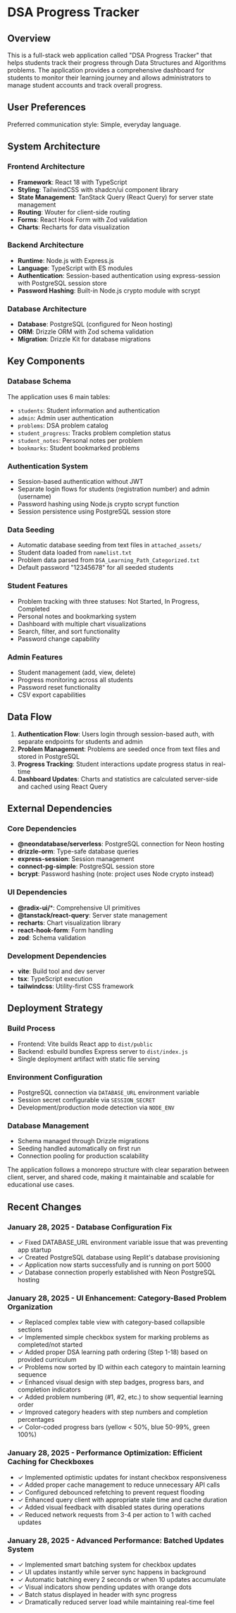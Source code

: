 # DSA Progress Tracker

## Overview

This is a full-stack web application called "DSA Progress Tracker" that helps students track their progress through Data Structures and Algorithms problems. The application provides a comprehensive dashboard for students to monitor their learning journey and allows administrators to manage student accounts and track overall progress.

## User Preferences

Preferred communication style: Simple, everyday language.

## System Architecture

### Frontend Architecture
- **Framework**: React 18 with TypeScript
- **Styling**: TailwindCSS with shadcn/ui component library
- **State Management**: TanStack Query (React Query) for server state management
- **Routing**: Wouter for client-side routing
- **Forms**: React Hook Form with Zod validation
- **Charts**: Recharts for data visualization

### Backend Architecture
- **Runtime**: Node.js with Express.js
- **Language**: TypeScript with ES modules
- **Authentication**: Session-based authentication using express-session with PostgreSQL session store
- **Password Hashing**: Built-in Node.js crypto module with scrypt

### Database Architecture
- **Database**: PostgreSQL (configured for Neon hosting)
- **ORM**: Drizzle ORM with Zod schema validation
- **Migration**: Drizzle Kit for database migrations

## Key Components

### Database Schema
The application uses 6 main tables:
- `students`: Student information and authentication
- `admin`: Admin user authentication
- `problems`: DSA problem catalog
- `student_progress`: Tracks problem completion status
- `student_notes`: Personal notes per problem
- `bookmarks`: Student bookmarked problems

### Authentication System
- Session-based authentication without JWT
- Separate login flows for students (registration number) and admin (username)
- Password hashing using Node.js crypto scrypt function
- Session persistence using PostgreSQL session store

### Data Seeding
- Automatic database seeding from text files in `attached_assets/`
- Student data loaded from `namelist.txt`
- Problem data parsed from `DSA_Learning_Path_Categorized.txt`
- Default password "12345678" for all seeded students

### Student Features
- Problem tracking with three statuses: Not Started, In Progress, Completed
- Personal notes and bookmarking system
- Dashboard with multiple chart visualizations
- Search, filter, and sort functionality
- Password change capability

### Admin Features
- Student management (add, view, delete)
- Progress monitoring across all students
- Password reset functionality
- CSV export capabilities

## Data Flow

1. **Authentication Flow**: Users login through session-based auth, with separate endpoints for students and admin
2. **Problem Management**: Problems are seeded once from text files and stored in PostgreSQL
3. **Progress Tracking**: Student interactions update progress status in real-time
4. **Dashboard Updates**: Charts and statistics are calculated server-side and cached using React Query

## External Dependencies

### Core Dependencies
- **@neondatabase/serverless**: PostgreSQL connection for Neon hosting
- **drizzle-orm**: Type-safe database queries
- **express-session**: Session management
- **connect-pg-simple**: PostgreSQL session store
- **bcrypt**: Password hashing (note: project uses Node crypto instead)

### UI Dependencies
- **@radix-ui/***: Comprehensive UI primitives
- **@tanstack/react-query**: Server state management
- **recharts**: Chart visualization library
- **react-hook-form**: Form handling
- **zod**: Schema validation

### Development Dependencies
- **vite**: Build tool and dev server
- **tsx**: TypeScript execution
- **tailwindcss**: Utility-first CSS framework

## Deployment Strategy

### Build Process
- Frontend: Vite builds React app to `dist/public`
- Backend: esbuild bundles Express server to `dist/index.js`
- Single deployment artifact with static file serving

### Environment Configuration
- PostgreSQL connection via `DATABASE_URL` environment variable
- Session secret configurable via `SESSION_SECRET`
- Development/production mode detection via `NODE_ENV`

### Database Management
- Schema managed through Drizzle migrations
- Seeding handled automatically on first run
- Connection pooling for production scalability

The application follows a monorepo structure with clear separation between client, server, and shared code, making it maintainable and scalable for educational use cases.

## Recent Changes

### January 28, 2025 - Database Configuration Fix
- ✓ Fixed DATABASE_URL environment variable issue that was preventing app startup
- ✓ Created PostgreSQL database using Replit's database provisioning 
- ✓ Application now starts successfully and is running on port 5000
- ✓ Database connection properly established with Neon PostgreSQL hosting

### January 28, 2025 - UI Enhancement: Category-Based Problem Organization
- ✓ Replaced complex table view with category-based collapsible sections
- ✓ Implemented simple checkbox system for marking problems as completed/not started
- ✓ Added proper DSA learning path ordering (Step 1-18) based on provided curriculum
- ✓ Problems now sorted by ID within each category to maintain learning sequence
- ✓ Enhanced visual design with step badges, progress bars, and completion indicators
- ✓ Added problem numbering (#1, #2, etc.) to show sequential learning order
- ✓ Improved category headers with step numbers and completion percentages
- ✓ Color-coded progress bars (yellow < 50%, blue 50-99%, green 100%)

### January 28, 2025 - Performance Optimization: Efficient Caching for Checkboxes
- ✓ Implemented optimistic updates for instant checkbox responsiveness
- ✓ Added proper cache management to reduce unnecessary API calls
- ✓ Configured debounced refetching to prevent request flooding
- ✓ Enhanced query client with appropriate stale time and cache duration
- ✓ Added visual feedback with disabled states during operations
- ✓ Reduced network requests from 3-4 per action to 1 with cached updates

### January 28, 2025 - Advanced Performance: Batched Updates System
- ✓ Implemented smart batching system for checkbox updates
- ✓ UI updates instantly while server sync happens in background
- ✓ Automatic batching every 2 seconds or when 10 updates accumulate
- ✓ Visual indicators show pending updates with orange dots
- ✓ Batch status displayed in header with sync progress
- ✓ Dramatically reduced server load while maintaining real-time feel